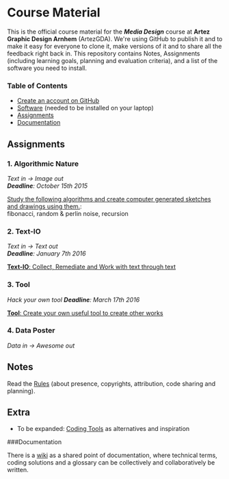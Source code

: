 # Course Material

This is the official course material for the ***Media Design*** course at **Artez Graphic Design Arnhem** (ArtezGDA). We're using GitHub to publish it and to make it easy for everyone to clone it, make versions of it and to share all the feedback right back in. This repository contains Notes, Assignments (including learning goals, planning and evaluation criteria), and a list of the software you need to install.

### Table of Contents

- [Create an account on GitHub](GitHub.md)
- [Software](Software.md) (needed to be installed on your laptop)
- [Assignments](#assignments)
- [Documentation](https://github.com/ArtezGDA/Algorithmic-Nature/wiki)

## Assignments

### 1. Algorithmic Nature
*Text in -> Image out*  
_**Deadline**: October 15th 2015_

[Study the following algorithms and create computer generated sketches and drawings using them.](AlgorithmicNature.md):  
fibonacci, random & perlin noise, recursion

### 2. Text-IO
*Text in -> Text out*  
_**Deadline**: January 7th 2016_

[**Text-IO**: Collect, Remediate and Work with text through text](textIO.md)

### 3. Tool

*Hack your own tool*
_**Deadline**: March 17th 2016_

[**Tool**: Create your own useful tool to create other works](Tool.md)

### 4. Data Poster
*Data in -> Awesome out*  
<!--_**Deadline:** ..._-->

## Notes

Read the [Rules](Rules.md) (about presence, copyrights, attribution, code sharing and planning).

## Extra

- To be expanded: [Coding Tools](CodingTools.md) as alternatives and inspiration

###Documentation

There is a [wiki](https://github.com/ArtezGDA/Algorithmic-Nature/wiki) as a shared point of documentation, where technical terms, coding solutions and a glossary can be collectively and collaboratively be written.
